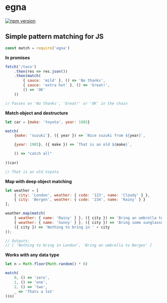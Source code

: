 # egna
[![npm version](https://badge.fury.io/js/egna.svg)](https://www.npmjs.com/package/egna)
## Simple pattern matching for JS

```javascript
const match = require('egna')
```

**In promises**
```javascript
fetch('/taco')
    .then(res => res.json())
    .then(match(
        { sauce: 'mild' }, () => 'No thanks',
        { sauce: 'extra hot' }, () => 'Great!',
        () => 'OK'
    ))

// Passes on 'No thanks', 'Great!' or 'OK' in the chain
```

**Match object and destructure**
```javascript
let car = {make: 'toyota', year: 1985}

match(
    {make: 'suzuki'}, ({ year }) => `Nice suzuki from ${year}`,

    {year: 1985}, ({ make }) => `That is an old ${make}`,

    () => "catch all"
    
)(car)

// That is an old toyota
```

**Map with deep object matching**
```javascript
let weather = [
    { city: 'London', weather: { code: '123', name: 'Cloudy' } },
    { city: 'Bergen', weather: { code: '234', name: 'Rainy' } }
];

weather.map(match(
    { weather: { name: 'Rainy' } }, ({ city }) => 'Bring an umbrella to ' + city,
    { weather: { name: 'Sunny' } }, ({ city }) => 'Bring some sunglasses to ' + city,
    ({ city }) => 'Nothing to bring in ' + city
));

// Outputs:
// [ 'Nothing to bring in London', 'Bring an umbrella to Bergen' ]
```

**Works with any data type**
```javascript
let n = Math.floor(Math.random() * 6)

match(
    0, () => 'zero',
    1, () => 'one',
    2, () => 'two',
    _ => 'Thats a lot'
)(n)
```